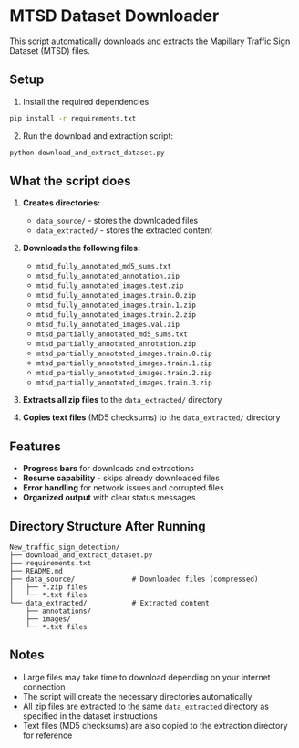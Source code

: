# MTSD Dataset Downloader

This script automatically downloads and extracts the Mapillary Traffic Sign Dataset (MTSD) files.

## Setup

1. Install the required dependencies:
```bash
pip install -r requirements.txt
```

2. Run the download and extraction script:
```bash
python download_and_extract_dataset.py
```

## What the script does

1. **Creates directories:**
   - `data_source/` - stores the downloaded files
   - `data_extracted/` - stores the extracted content

2. **Downloads the following files:**
   - `mtsd_fully_annotated_md5_sums.txt`
   - `mtsd_fully_annotated_annotation.zip`
   - `mtsd_fully_annotated_images.test.zip`
   - `mtsd_fully_annotated_images.train.0.zip`
   - `mtsd_fully_annotated_images.train.1.zip`
   - `mtsd_fully_annotated_images.train.2.zip`
   - `mtsd_fully_annotated_images.val.zip`
   - `mtsd_partially_annotated_md5_sums.txt`
   - `mtsd_partially_annotated_annotation.zip`
   - `mtsd_partially_annotated_images.train.0.zip`
   - `mtsd_partially_annotated_images.train.1.zip`
   - `mtsd_partially_annotated_images.train.2.zip`
   - `mtsd_partially_annotated_images.train.3.zip`

3. **Extracts all zip files** to the `data_extracted/` directory
4. **Copies text files** (MD5 checksums) to the `data_extracted/` directory

## Features

- **Progress bars** for downloads and extractions
- **Resume capability** - skips already downloaded files
- **Error handling** for network issues and corrupted files
- **Organized output** with clear status messages

## Directory Structure After Running

```
New_traffic_sign_detection/
├── download_and_extract_dataset.py
├── requirements.txt
├── README.md
├── data_source/              # Downloaded files (compressed)
│   ├── *.zip files
│   └── *.txt files
└── data_extracted/           # Extracted content
    ├── annotations/
    ├── images/
    └── *.txt files
```

## Notes

- Large files may take time to download depending on your internet connection
- The script will create the necessary directories automatically
- All zip files are extracted to the same `data_extracted` directory as specified in the dataset instructions
- Text files (MD5 checksums) are also copied to the extraction directory for reference
